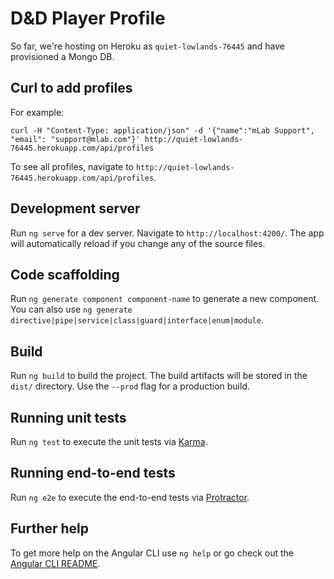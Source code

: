 # D&D Player Profile
So far, we're hosting on Heroku as `quiet-lowlands-76445` and have provisioned a Mongo DB.

## Curl to add profiles
For example:

`curl -H "Content-Type: application/json" -d '{"name":"mLab Support", "email": "support@mlab.com"}' http://quiet-lowlands-76445.herokuapp.com/api/profiles`

To see all profiles, navigate to `http://quiet-lowlands-76445.herokuapp.com/api/profiles`.

## Development server

Run `ng serve` for a dev server. Navigate to `http://localhost:4200/`. The app will automatically reload if you change any of the source files.

## Code scaffolding

Run `ng generate component component-name` to generate a new component. You can also use `ng generate directive|pipe|service|class|guard|interface|enum|module`.

## Build

Run `ng build` to build the project. The build artifacts will be stored in the `dist/` directory. Use the `--prod` flag for a production build.

## Running unit tests

Run `ng test` to execute the unit tests via [Karma](https://karma-runner.github.io).

## Running end-to-end tests

Run `ng e2e` to execute the end-to-end tests via [Protractor](http://www.protractortest.org/).

## Further help

To get more help on the Angular CLI use `ng help` or go check out the [Angular CLI README](https://github.com/angular/angular-cli/blob/master/README.md).
